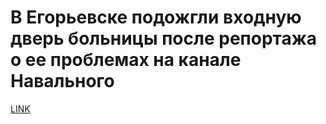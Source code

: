 # В Егорьевске подожгли входную дверь больницы после репортажа о ее проблемах на канале Навального



[LINK](https://varlamov.ru/3222986.html)